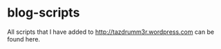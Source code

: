 blog-scripts
============

All scripts that I have added to http://tazdrumm3r.wordpress.com can be found here. 